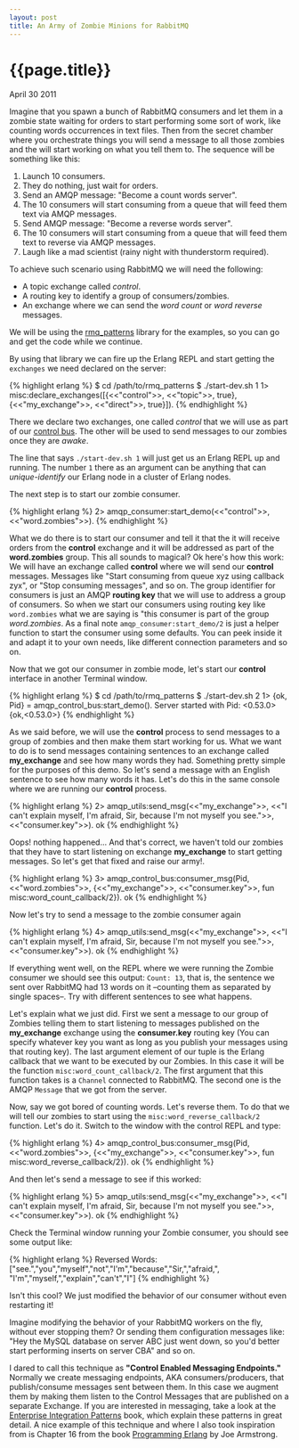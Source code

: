 ```yaml
---
layout: post
title: An Army of Zombie Minions for RabbitMQ
---
```


# {{page.title}} #

<span class="meta">April 30 2011</span>

Imagine that you spawn a bunch of RabbitMQ consumers and let them in a zombie state waiting for orders to start performing some sort of work, like counting words occurrences in text files. Then from the secret chamber where you orchestrate things you will send a message to all those zombies and the will start working on what you tell them to. The sequence will be something like this:

1. Launch 10 consumers.
2. They do nothing, just wait for orders.
3. Send an AMQP message: "Become a count words server".
4. The 10 consumers will start consuming from a queue that will feed them text via AMQP messages.
5. Send AMQP message: "Become a reverse words server".
6. The 10 consumers will start consuming from a queue that will feed them text to reverse via AMQP messages.
7. Laugh like a mad scientist (rainy night with thunderstorm required).

To achieve such scenario using RabbitMQ we will need the following:

- A topic exchange called _control_.
- A routing key to identify a group of consumers/zombies.
- An exchange where we can send the _word count_ or _word reverse_  messages.

We will be using the [rmq_patterns](https://github.com/videlalvaro/rmq_patterns) library for the examples, so you can go and get the code while we continue.

By using that library we can fire up the Erlang REPL and start getting the `exchanges` we need declared on the server:

{% highlight erlang %}
$ cd /path/to/rmq_patterns
$ ./start-dev.sh 1
1> misc:declare_exchanges([{<<"control">>, <<"topic">>, true}, {<<"my_exchange">>, <<"direct">>, true}]).
{% endhighlight %}

There we declare two exchanges, one called _control_ that we will use as part of our [control bus](http://www.eaipatterns.com/ControlBus.html). The other will be used to send messages to our zombies once they are _awake_.

The line that says `./start-dev.sh 1` will just get us an Erlang REPL up and running. The number `1` there as an argument can be anything that can _unique-identify_ our Erlang node in a cluster of Erlang nodes.

The next step is to start our zombie consumer.

{% highlight erlang %}
2> amqp_consumer:start_demo(<<"control">>, <<"word.zombies">>).
{% endhighlight %}

What we do there is to start our consumer and tell it that the it will receive orders from the __control__ exchange and it will be addressed as part of the __word.zombies__ group. This all sounds to magical? Ok here's how this work: We will have an exchange called __control__ where we will send our __control__ messages. Messages like "Start consuming from queue xyz using callback zyx", or "Stop consuming messages", and so on. The group identifier for consumers is just an AMQP __routing key__ that we will use to address a group of consumers. So when we start our consumers using routing key like `word.zombies` what we are saying is "this consumer is part of the group _word.zombies_. As a final note `amqp_consumer:start_demo/2` is just a helper function to start the consumer using some defaults. You can peek inside it and adapt it to your own needs, like different connection parameters and so on.

Now that we got our consumer in zombie mode, let's start our __control__ interface in another Terminal window.

{% highlight erlang %}
$ cd /path/to/rmq_patterns
$ ./start-dev.sh 2
1> {ok, Pid} = amqp_control_bus:start_demo().
Server started with Pid: <0.53.0>
{ok,<0.53.0>}
{% endhighlight %}

As we said before, we will use the __control__ process to send messages to a group of zombies and then make them start working for us. What we want to do is to send messages containing sentences to an exchange called __my_exchange__ and see how many words they had. Something pretty simple for the purposes of this demo. So let's send a message with an English sentence to see how many words it has. Let's do this in the same console where we are running our __control__ process.

{% highlight erlang %}
2> amqp_utils:send_msg(<<"my_exchange">>, <<"I can't explain myself, I'm afraid, Sir, because I'm not myself you see.">>, <<"consumer.key">>).
ok
{% endhighlight %}

Oops! nothing happened... And that's correct, we haven't told our zombies that they have to start listening on exchange __my_exchange__ to start getting messages. So let's get that fixed and raise our army!.

{% highlight erlang %}
3> amqp_control_bus:consumer_msg(Pid, <<"word.zombies">>, {<<"my_exchange">>, <<"consumer.key">>, fun misc:word_count_callback/2}).
ok
{% endhighlight %}

Now let's try to send a message to the zombie consumer again

{% highlight erlang %}
4> amqp_utils:send_msg(<<"my_exchange">>, <<"I can't explain myself, I'm afraid, Sir, because I'm not myself you see.">>, <<"consumer.key">>).
ok
{% endhighlight %}

If everything went well, on the REPL where we were running the Zombie consumer we should see this output: `Count: 13`, that is, the sentence we sent over RabbitMQ had 13 words on it –counting them as separated by single spaces–. Try with different sentences to see what happens.

Let's explain what we just did. First we sent a message to our group of Zombies telling them to start listening to messages published on the __my_exchange__ exchange using the __consumer.key__ routing key (You can specify whatever key you want as long as you publish your messages using that routing key). The last argument element of our tuple is the Erlang callback that we want to be executed by our Zombies. In this case it will be the function `misc:word_count_callback/2`. The first argument that this function takes is a `Channel` connected to RabbitMQ. The second one is the AMQP `Message` that we got from the server.

Now, say we got bored of counting words. Let's reverse them. To do that we will tell our zombies to start using the `misc:word_reverse_callback/2` function. Let's do it. Switch to the window with the control REPL and type:

{% highlight erlang %}
4> amqp_control_bus:consumer_msg(Pid, <<"word.zombies">>, {<<"my_exchange">>, <<"consumer.key">>, fun misc:word_reverse_callback/2}).
ok
{% endhighlight %}

And then let's send a message to see if this worked:

{% highlight erlang %}
5> amqp_utils:send_msg(<<"my_exchange">>, <<"I can't explain myself, I'm afraid, Sir, because I'm not myself you see.">>, <<"consumer.key">>).
ok
{% endhighlight %}

Check the Terminal window running your Zombie consumer, you should see some output like:

{% highlight erlang %}
Reversed Words: ["see.","you","myself","not","I'm","because","Sir,","afraid,",
                 "I'm","myself,","explain","can't","I"]
{% endhighlight %}

Isn't this cool? We just modified the behavior of our consumer without even restarting it!

Imagine modifying the behavior of your RabbitMQ workers on the fly, without ever stopping them? Or sending them configuration messages like: "Hey the MySQL database on server ABC just went down, so you'd better start performing inserts on server CBA" and so on.

I dared to call this technique as __"Control Enabled Messaging Endpoints."__ Normally we create messaging endpoints, AKA consumers/producers, that publish/consume messages sent between them. In this case we augment them by making them listen to the Control Messages that are published on a separate Exchange. If you are interested in messaging, take a look at the [Enterprise Integration Patterns](http://www.eaipatterns.com/) book, which explain these patterns in great detail. A nice example of this technique and where I also took inspiration from is Chapter 16 from the book [Programming Erlang](http://pragprog.com/titles/jaerlang/programming-erlang) by Joe Armstrong.